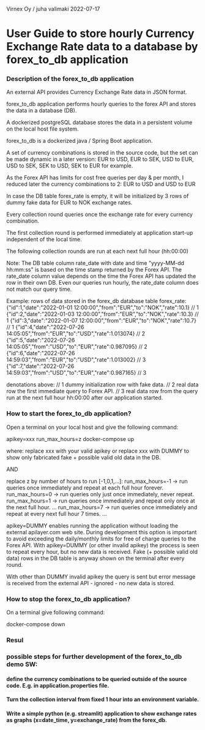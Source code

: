 Virnex Oy / juha valimaki 2022-07-17

# User Guide to store hourly Currency Exchange Rate data to a database by forex_to_db application

### Description of the forex_to_db application

An external API provides Currency Exchange Rate data in JSON format.

forex_to_db application performs hourly queries to the forex API and stores the data in a database (DB).

A dockerized postgreSQL database stores the data in a persistent volume on the local host file system.

forex_to_db is a dockerized java / Spring Boot application.

A set of currency combinations is stored in the source code, but the set can be made dynamic in a later version:
EUR to USD, EUR to SEK, USD to EUR, USD to SEK, SEK to USD, SEK to EUR for example.

As the Forex API has limits for cost free queries per day & per month, I reduced later the currency combinations to 2:
EUR to USD and USD to EUR 

In case the DB table forex_rate is empty, it will be initialized by 3 rows of dummy fake data for EUR to NOK exchange rates.

Every collection round queries once the exchange rate for every currency combination.

The first collection round is performed immediately at application start-up independent of the local time.

The following collection rounds are run at each next full hour (hh:00:00)

Note: 
The DB table column rate_date with date and time "yyyy-MM-dd hh:mm:ss" is based on the time stamp returned by the Forex API.
The rate_date column value depends on the time the Forex API has updated the row in their own DB.
Even our queries run hourly, the rate_date column does not match our query time.

Example: rows of data stored in the forex_db database table forex_rate:
{"id":1,"date":"2022-01-01 12:00:00","from":"EUR","to":"NOK","rate":10.1}       // 1
{"id":2,"date":"2022-01-03 12:00:00","from":"EUR","to":"NOK","rate":10.3}       // 1
{"id":3,"date":"2022-01-07 12:00:00","from":"EUR","to":"NOK","rate":10.7}       // 1
{"id":4,"date":"2022-07-26 14:05:05","from":"EUR","to":"USD","rate":1.013074}   // 2 
{"id":5,"date":"2022-07-26 14:05:05","from":"USD","to":"EUR","rate":0.987095}   // 2
{"id":6,"date":"2022-07-26 14:59:03","from":"EUR","to":"USD","rate":1.013002}   // 3
{"id":7,"date":"2022-07-26 14:59:03","from":"USD","to":"EUR","rate":0.987165}   // 3

denotations above:
// 1 dummy initialization row with fake data.
// 2 real data row the first immediate query to Forex API.
// 3 real data row from the query run at the next full hour hh:00:00 after our application started.

### How to start the forex_to_db application?

Open a terminal on your local host and give the following command:

apikey=xxx run_max_hours=z docker-compose up

where:
replace xxx with your valid apikey
or
replace xxx with DUMMY to show only fabricated fake + possible valid old data in the DB.

AND

replace z by number of hours to run [-1,0,1,...]:
run_max_hours=-1 -> run queries once immediately and repeat at each full hour forever.
run_max_hours=0  -> run queries only just once immediately, never repeat.
run_max_hours=1  -> run queries once immediately and repeat only once at the next full hour.
...
run_max_hours=7  -> run queries once immediately and repeat at every next full hour 7 times.
...

apikey=DUMMY enables running the application without loading the external apilayer.com web site.
During development this option is important to avoid exceeding the daily/monthly limits for free of charge queries to the Forex API.
With apikey=DUMMY (or other invalid apikey) the process is seen to repeat every hour, but no new data is received. Fake (+ possible valid old data) rows in the DB table is anyway shown on the terminal after every round.

With other than DUMMY invalid apikey the query is sent but error message is received from the external API - ignored - no new data is stored.

### How to stop the forex_to_db application?

On a terminal give following command:

docker-compose down

### Resul

### possible steps for further development of the forex_to_db demo SW:

#### define the currency combinations to be queried outside of the source code. E.g. in application.properties file.

#### Turn the collection interval from fixed 1 hour into an environment variable.

#### Write a simple python (e.g. streamlit) application to show exchange rates as graphs (x=date_time, y=exchange_rate) from the forex_db.



